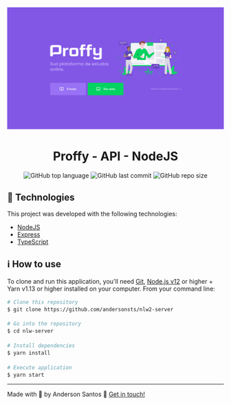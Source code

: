 <h1 align="center">
    <img alt="Application Screenshots" src="./screenshots/web.png" />
    <br />
    <h1 align="center"> Proffy - API - NodeJS</h1>
</h1>

<!-- <h4 align="center">
  :partly_sunny:
</h4> -->

<p align="center">
  <img alt="GitHub top language" src="https://img.shields.io/github/languages/top/andersonsts/nlw2-server">

  <!-- <img alt="GitHub language count" src="https://img.shields.io/github/languages/count/andersonsts/nasa-insight-react"> -->

  <img alt="GitHub last commit" src="https://img.shields.io/github/last-commit/andersonsts/nlw2-server">

  <img alt="GitHub repo size" src="https://img.shields.io/github/repo-size/andersonsts/nlw2-server">

  <!-- <img alt="Repository issues" src="https://img.shields.io/github/issues/andersonsts/nasa-insight-react"> -->
</p>

<!-- <p align="center">
  <a href="#rocket-tecnologias">Technologies</a>&nbsp;&nbsp;&nbsp;|&nbsp;&nbsp;&nbsp;
  <!-- <a href="#bookmark_tabs-requisitos">Requisitos</a>&nbsp;&nbsp;&nbsp;|&nbsp;&nbsp;&nbsp;
  <a href="#information_source-executar">Executar</a>
</p> -->

<!-- ![App Screenshot](https://res.cloudinary.com/andersonsts/image/upload/v1584553766/home_knmthv.png)

![App Screenshot2](https://res.cloudinary.com/andersonsts/image/upload/v1584553766/info_p8kwls.png) -->

## :rocket: Technologies

This project was developed with the following technologies:

-  [NodeJS](https://nodejs.org/en/)
-  [Express](https://expressjs.com/pt-br/)
-  [TypeScript](https://www.typescriptlang.org/)

<!-- ## :bookmark_tabs: Requisitos
Essa aplicação consome os dados fornecidos pela [API Nasa insight](https://github.com/andersonsts/api-nasa-insight). Você deve rodar essa API antes de executar a aplicação -->

## :information_source: How to use

To clone and run this application, you'll need [Git](https://git-scm.com), [Node.js v12][nodejs] or higher + Yarn v1.13 or higher installed on your computer. From your command line:

```bash
# Clone this repository
$ git clone https://github.com/andersonsts/nlw2-server

# Go into the repository
$ cd nlw-server

# Install dependencies
$ yarn install

# Execute application
$ yarn start
```

---

Made with :purple_heart: by Anderson Santos :wave: [Get in touch!](https://www.linkedin.com/in/andersonst-dev)


[nodejs]: https://nodejs.org/
[yarn]: https://yarnpkg.com/
[vc]: https://code.visualstudio.com/
[vceditconfig]: https://marketplace.visualstudio.com/items?itemName=EditorConfig.EditorConfig
[vceslint]: https://marketplace.visualstudio.com/items?itemName=dbaeumer.vscode-eslint

